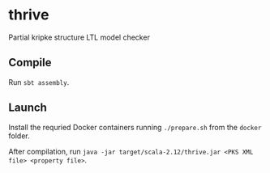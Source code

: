 # thrive
Partial kripke structure LTL model checker

## Compile

Run `sbt assembly`.

## Launch

Install the requried Docker containers running `./prepare.sh`
from the `docker` folder.

After compilation, 
run `java -jar target/scala-2.12/thrive.jar <PKS XML file> <property file>`.

